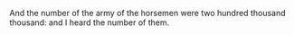 And the number of the army of the horsemen were two hundred thousand thousand: and I heard the number of them.
